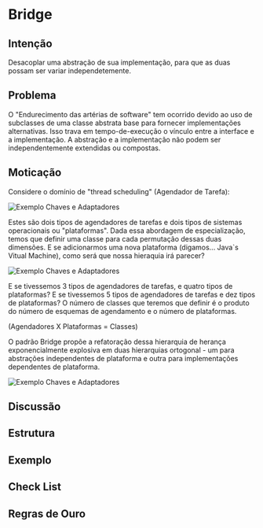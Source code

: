 # Bridge
## Intenção 
 Desacoplar uma abstração de sua implementação, para que as duas possam ser variar independetemente.

## Problema
O "Endurecimento das artérias de software" tem ocorrido devido ao uso de subclasses de uma classe abstrata base para fornecer implementações alternativas. Isso trava em tempo-de-execução o vínculo entre a interface e a implementação. A abstração e a implementação não podem ser independentemente extendidas ou compostas.

## Moticação

 Considere o domínio de "thread scheduling" (Agendador de Tarefa):

 ![Exemplo Chaves e Adaptadores](https://sourcemaking.com/files/v2/content/patterns/Bridge-2x.png)

Estes são dois tipos de agendadores de tarefas e dois tipos de sistemas operacionais ou "plataformas". Dada essa abordagem de especialização, temos que definir uma classe para cada permutação dessas duas dimensões. E se adicionarmos uma nova plataforma (digamos... Java`s Vitual Machine), como será que nossa hieraquia irá parecer?

 ![Exemplo Chaves e Adaptadores](https://sourcemaking.com/files/v2/content/patterns/Bridge_-2x.png)

 E se tivessemos 3 tipos de agendadores de tarefas, e quatro tipos de plataformas? E se tivessemos 5 tipos de agendadores de tarefas e dez tipos de plataformas? O número de classes que teremos que definir é o produto do número de esquemas de agendamento e o número de plataformas.

 (Agendadores X Plataformas = Classes)

 O padrão Bridge propõe a refatoração dessa hierarquia de herança exponencialmente explosiva em duas hierarquias ortogonal - um para abstrações independentes de plataforma e outra para implementações dependentes de plataforma.

 ![Exemplo Chaves e Adaptadores](https://sourcemaking.com/files/v2/content/patterns/Bridge__-2x.png)

## Discussão

## Estrutura

## Exemplo

## Check List

## Regras de Ouro